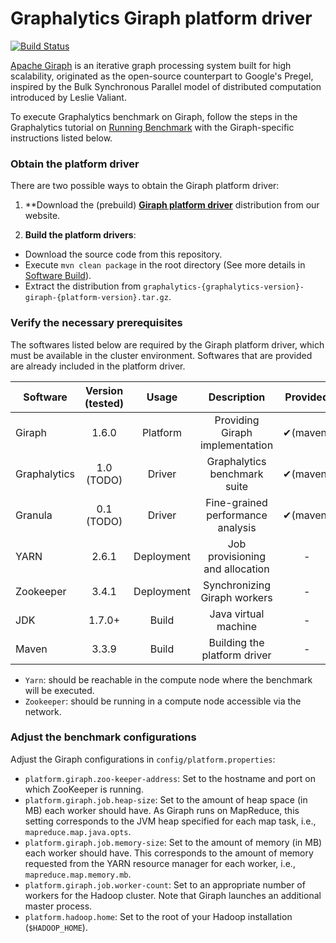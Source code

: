 # Graphalytics Giraph platform driver

[![Build Status](http://jenkins.tribler.org/buildStatus/icon?job=Graphalytics_Giraph_master_tester)](http://jenkins.tribler.org/job/Graphalytics_Giraph_master_tester/)

[Apache Giraph](http://giraph.apache.org) is an iterative graph processing system built for high scalability, originated as the open-source counterpart to Google's Pregel, inspired by the Bulk Synchronous Parallel model of distributed computation introduced by Leslie Valiant.

To execute Graphalytics benchmark on Giraph, follow the steps in the Graphalytics tutorial on [Running Benchmark](https://github.com/wlngai/graphalytics-wiki/wiki/Tutorial:-Running-Benchmark#benchmark-configuration) with the Giraph-specific instructions listed below.

### Obtain the platform driver
There are two possible ways to obtain the Giraph platform driver:

 1. **Download the (prebuild) **[Giraph platform driver](https://atlarge-research.com/projects/graphalytics/platforms)** distribution from our website.

 2. **Build the platform drivers**: 
  - Download the source code from this repository.
  - Execute `mvn clean package` in the root directory (See more details in [Software Build](https://github.com/ldbc/ldbc_graphalytics/wiki/Documentation:-Software-Build)).
  - Extract the distribution from `graphalytics-{graphalytics-version}-giraph-{platform-version}.tar.gz`.

### Verify the necessary prerequisites
The softwares listed below are required by the Giraph platform driver, which must be available in the cluster environment. Softwares that are provided are already included in the platform driver.

| Software | Version (tested) | Usage | Description | Provided |
|-------------|:-------------:|:-------------:|:-------------:|:-------------:|
| Giraph | 1.6.0 | Platform| Providing Giraph implementation | ✔(maven) |
| Graphalytics | 1.0 (TODO) | Driver | Graphalytics benchmark suite | ✔(maven) |
| Granula | 0.1 (TODO) | Driver | Fine-grained performance analysis | ✔(maven) |
| YARN | 2.6.1 | Deployment | Job provisioning and allocation | - |
| Zookeeper | 3.4.1 | Deployment | Synchronizing Giraph workers | - |
| JDK | 1.7.0+ | Build | Java virtual machine | - |
| Maven | 3.3.9 | Build | Building the platform driver | - |

 - `Yarn`: should be reachable in the compute node where the benchmark will be executed.
 - `Zookeeper`: should be running in a compute node accessible via the network.

### Adjust the benchmark configurations
Adjust the Giraph configurations in `config/platform.properties`: 

 - `platform.giraph.zoo-keeper-address`: Set to the hostname and port on which ZooKeeper is running.
 - `platform.giraph.job.heap-size`: Set to the amount of heap space (in MB) each worker should have. As Giraph runs on MapReduce, this setting corresponds to the JVM heap specified for each map task, i.e., `mapreduce.map.java.opts`.
 - `platform.giraph.job.memory-size`: Set to the amount of memory (in MB) each worker should have. This corresponds to the amount of memory requested from the YARN resource manager for each worker, i.e., `mapreduce.map.memory.mb`.
 - `platform.giraph.job.worker-count`: Set to an appropriate number of workers for the Hadoop cluster. Note that Giraph launches an additional master process.
 - `platform.hadoop.home`: Set to the root of your Hadoop installation (`$HADOOP_HOME`).

